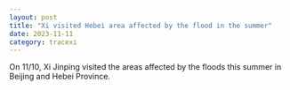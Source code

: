 ```yaml
---
layout: post
title: "Xi visited Hebei area affected by the flood in the summer"
date: 2023-11-11
category: tracexi
---
```


On 11/10, Xi Jinping visited the areas affected by the floods this summer in Beijing and Hebei Province.

